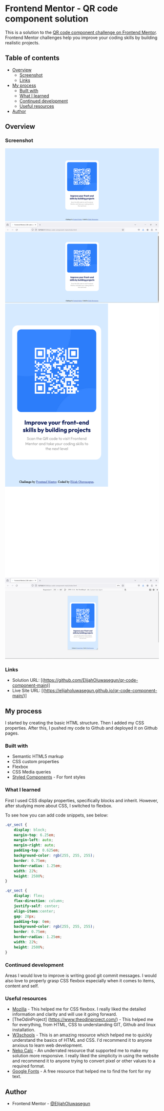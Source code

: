 # Frontend Mentor - QR code component solution

This is a solution to the [QR code component challenge on Frontend Mentor](https://www.frontendmentor.io/challenges/qr-code-component-iux_sIO_H). Frontend Mentor challenges help you improve your coding skills by building realistic projects. 

## Table of contents

- [Overview](#overview)
  - [Screenshot](#screenshot)
  - [Links](#links)
- [My process](#my-process)
  - [Built with](#built-with)
  - [What I learned](#what-i-learned)
  - [Continued development](#continued-development)
  - [Useful resources](#useful-resources)
- [Author](#author)


## Overview

### Screenshot

![Desktop - version](./images/desktop_screenshot_solution_frontend_mentor_qr_code_component.png)
![Desktop - version](./images/desktop_alternative_screenshot_solution_frontend_mentor_qr_code_component.png)
![Mobile - version](./images/mobile_screenshot_solution_frontend_mentor_qr_code_component.png)
![Mobile - version](./images/mobile_alternative_screenshot_solution_frontend_mentor_qr_code_component.png)

### Links

- Solution URL: [(https://github.com/ElijahOluwasegun/qr-code-component-main)]
- Live Site URL: [(https://elijaholuwasegun.github.io/qr-code-component-main/)]

## My process
I started by creating the basic HTML structure. Then I added my CSS properties. After this, I pushed my code to Github and deployed it on Github pages.

### Built with

- Semantic HTML5 markup
- CSS custom properties
- Flexbox
- CSS Media queries
- [Styled Components](https://fonts.google.com/) - For font styles

### What I learned

First I used CSS display properties, specifically blocks and inherit. However, after studying more about CSS, I switched to flexbox.

To see how you can add code snippets, see below:

```css
.qr_sect {
    display: block;
    margin-top: 6.25em;
    margin-left: auto;
    margin-right: auto;
    padding-top: 0.625em;
    background-color: rgb(255, 255, 255);
    border: 0.75em;
    border-radius: 1.25em;
    width: 22%;
    height: 2500%;
}
```
```css 
.qr_sect {
    display: flex;
    flex-direction: column;
    justify-self: center;
    align-items:center;
    gap: 20px;
    padding-top: 0em;
    background-color: rgb(255, 255, 255);
    border: 0.75em;
    border-radius: 1.25em;
    width: 22%;
    height: 2500%;
}
```

### Continued development

Areas I would love to improve is writing good git commit messages. I would also love to properly grasp CSS flexbox especially when it comes to items, content and self.


### Useful resources

- [Mozilla](https://developer.mozilla.org/en-US/) - This helped me for CSS flexbox. I really liked the detailed information and clarity and will use it going forward.
- [TheOdinProject] (https://www.theodinproject.com/) - This helped me for everything, from HTML, CSS to understanding GIT, Github and linux installation.
- [W3schools](https://www.w3schools.com/) - This is an amazing resource which helped me to quickly understand the basics of HTML and CSS. I'd recommend it to anyone anxious to learn web development.
- [Neko Calc](https://nekocalc.com/) - An underrated resource that supported me to make my solution more responsive. I really liked the simplicity in using the website and recommend it to anyone trying to convert pixel or other values to a required format.
- [Google Fonts](https://fonts.google.com/) - A free resource that helped me to find the font for my text. 


## Author

- Frontend Mentor - [@ElijahOluwasegun](https://www.frontendmentor.io/profile/ElijahOluwasegun)
